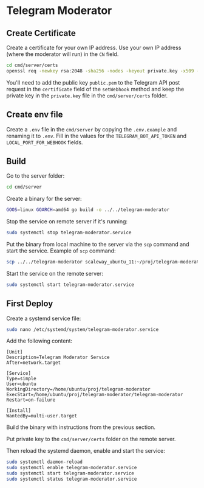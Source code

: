 # Telegram Moderator

## Create Certificate

Create a certificate for your own IP address. Use your own IP address (where the moderator will run) in the `CN` field.

```bash
cd cmd/server/certs
openssl req -newkey rsa:2048 -sha256 -nodes -keyout private.key -x509 -days 365 -out public.pem
```

You'll need to add the public key `public.pem` to the Telegram API post request in the `certificate` field of the `setWebhook` method and keep the private key in the `private.key` file in the `cmd/server/certs` folder.

## Create env file
Create a `.env` file in the `cmd/server` by copying the `.env.example` and renaming it to `.env`. Fill in the values for the `TELEGRAM_BOT_API_TOKEN` and `LOCAL_PORT_FOR_WEBHOOK` fields.

## Build

Go to the server folder:
```bash
cd cmd/server
```
Create a binary for the server:
```bash
GOOS=linux GOARCH=amd64 go build -o ../../telegram-moderator
```
Stop the service on remote server if it's running:
```bash
sudo systemctl stop telegram-moderator.service
```

Put the binary from local machine to the server via the `scp` command and start the service. Example of `scp` command:

```bash
scp ../../telegram-moderator scaleway_ubuntu_11:~/proj/telegram-moderator/
```

Start the service on the remote server:

```bash
sudo systemctl start telegram-moderator.service
```

## First Deploy

Create a systemd service file:

```bash
sudo nano /etc/systemd/system/telegram-moderator.service
```

Add the following content:

```text
[Unit]
Description=Telegram Moderator Service
After=network.target

[Service]
Type=simple
User=ubuntu
WorkingDirectory=/home/ubuntu/proj/telegram-moderator
ExecStart=/home/ubuntu/proj/telegram-moderator/telegram-moderator
Restart=on-failure

[Install]
WantedBy=multi-user.target
```

Build the binary with instructions from the previous section.

Put private key to the `cmd/server/certs` folder on the remote server.

Then reload the systemd daemon, enable and start the service:

```bash
sudo systemctl daemon-reload
sudo systemctl enable telegram-moderator.service
sudo systemctl start telegram-moderator.service
sudo systemctl status telegram-moderator.service
```



